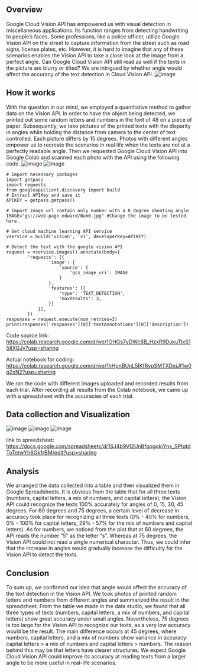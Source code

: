## Overview
Google Cloud Vision API has empowered us with visual detection in miscellaneous applications. Its function ranges from detecting handwriting to people’s faces. Some professions, like a police officer, utilize Google Vision API on the street to capture information from the street such as road signs, license plates, etc. However, it is hard to imagine that any of these scenarios enables the Vision API to take a close look at the image from a perfect angle. Can Google Cloud Vision API still read as well if the texts in the picture are blurry or tilted? We are intrigued by whether angle would affect the accuracy of the text detection in Cloud Vision API.
![image](https://user-images.githubusercontent.com/42985861/116646600-7b843980-a946-11eb-988e-b754d7d686b8.png)

## How it works
With the question in our mind, we employed a quantitative method to gather data on the Vision API. In order to have the object being detected, we printed out some random letters and numbers in the font of 48 on a piece of paper. Subsequently, we take pictures of the printed texts with the disparity in angles while holding the distance from camera to the center of text controlled. Each picture differs by 15 degrees. Photos with different angles empower us to recreate the scenarios in real life when the texts are not at a perfectly readable angle. Then we requested Google Cloud Vision API into Google Colab and scanned each photo with the API using the following code.
![image](https://user-images.githubusercontent.com/42985861/116646644-948cea80-a946-11eb-99d2-d4abd3372d5d.png)
![image](https://user-images.githubusercontent.com/42985861/116646999-8095b880-a947-11eb-9ef4-dd7cb5c26453.png)


```
# Import necessary packages
import getpass
import requests
from googleapiclient.discovery import build
# Extract APIKey and save it
APIKEY = getpass.getpass()
```

```
# Import image url contain only number with a 0 degree shooting angle 
IMAGE="gs://web-page-edward/Num0.jpg" #Change the image to be tested here.

# Get cloud machine learning API service
vservice = build('vision', 'v1', developerKey=APIKEY)

# Detect the text with the google vision API
request = vservice.images().annotate(body={
        'requests': [{
                'image': {
                    'source': {
                        'gcs_image_uri': IMAGE
                    }
                },
                'features': [{
                    'type': 'TEXT_DETECTION',
                    'maxResults': 3,
                }]
            }],
        })
responses = request.execute(num_retries=3)
print(responses['responses'][0]['textAnnotations'][0]['description'])
```

Code source link: https://colab.research.google.com/drive/1OHGs7vDWc8B_HzxR9DukuTtxS158XGJv?usp=sharing

Actual notebook for coding: https://colab.research.google.com/drive/1hHpnBUnL5IKf6ypSMTXDojJf1w0q2xN2?usp=sharing

We ran the code with different images uploaded and recorded results from each trial. After recording all results from the Colab notebook, we came up with a spreadsheet with the accuracies of each trial.

## Data collection and Visualization
![image](https://user-images.githubusercontent.com/42985861/116646673-a9697e00-a946-11eb-9691-e2ea88df75a8.png)
![image](https://user-images.githubusercontent.com/42985861/116646704-c00fd500-a946-11eb-9f11-2a257cc38cd2.png)
![image](https://user-images.githubusercontent.com/42985861/116646736-d4ec6880-a946-11eb-8d62-61cbb94a4e87.png)

link to spreedsheet: https://docs.google.com/spreadsheets/d/1SJ4b9VI2UnBfqogqkjYnx_SPtqtdToTetwYh6Gk1rBM/edit?usp=sharing


## Analysis
We arranged the data collected into a table and then visualized them in Google Spreadsheets. It is obvious from the table that for all three texts (numbers, capital letters, a mix of numbers, and capital letters), the Vision API could recognize the texts 100% accurately for angles of 0, 15, 30, 45 degrees. For 60 degrees and 75 degrees, a certain level of decrease in accuracy took place for recognizing all three texts (0% - 40% for numbers, 0% - 100% for capital letters, 29% - 57% for the mix of numbers and capital letters). As for numbers, we noticed from the plot that at 60 degrees, the API reads the number “5” as the letter “s”. Whereas at 75 degrees, the Vision API could not read a single numerical character. Thus, we could infer that the increase in angles would gradually increase the difficulty for the Vision API to detect the texts.

## Conclusion
To sum up, we confirmed our idea that angle would affect the accuracy of the text detection in the Vision API. We took photos of printed random letters and numbers from different angles and summarized the result in the spreadsheet. From the table we made in the data studio, we found that all three types of texts (numbers, capital letters, a mix of numbers, and capital letters) show great accuracy under small angles. Nevertheless, 75 degrees is too large for the Vision API to recognize our texts, as a very low accuracy would be the result. The main difference occurs at 45 degrees, where numbers, capital letters, and a mix of numbers show variance in accuracy: capital letters > a mix of numbers and capital letters > numbers. The reason behind this may be that letters have clearer structures. We expect Google Cloud Vision API could improve its accuracy at reading texts from a larger angle to be more useful in real-life scenarios.
